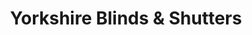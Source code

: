 ---
title: "Yorkshire Blinds & Shutters"
url: /huddersfield/yorkshire-blinds-and-shutters/
shop: window blind
---